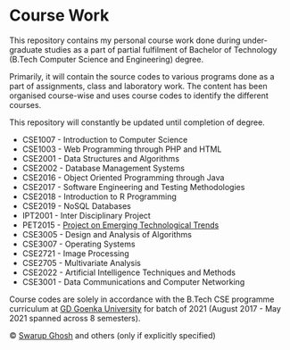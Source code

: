 # Course Work

This repository contains my personal course work done during under-graduate studies as a part of partial fulfilment of Bachelor of Technology (B.Tech Computer Science and Engineering) degree. 

Primarily, it will contain the source codes to various programs done as a part of assignments, class and laboratory work. The content has been organised course-wise and uses course codes to identify the different courses.

This repository will constantly be updated until completion of degree.

- CSE1007 - Introduction to Computer Science 
- CSE1003 - Web Programming through PHP and HTML
- CSE2001 - Data Structures and Algorithms
- CSE2002 - Database Management Systems
- CSE2016 - Object Oriented Programming through Java
- CSE2017 - Software Engineering and Testing Methodologies
- CSE2018 - Introduction to R Programming
- CSE2019 - NoSQL Databases
- IPT2001 - Inter Disciplinary Project
- PET2015 - [Project on Emerging Technological Trends](https://github.com/swghosh/realtime-attendance)
- CSE3005 - Design and Analysis of Algorithms
- CSE3007 - Operating Systems
- CSE2721 - Image Processing
- CSE2705 - Multivariate Analysis
- CSE2022 - Artificial Intelligence Techniques and Methods
- CSE3001 - Data Communications and Computer Networking

Course codes are solely in accordance with the B.Tech CSE programme curriculum at [GD Goenka University](http://gdgoenkauniversity.com/schoolofengineering) for batch of 2021 (August 2017 - May 2021 spanned across 8 semesters).

&copy; [Swarup Ghosh](https://github.com/swghosh) and others (only if explicitly specified)